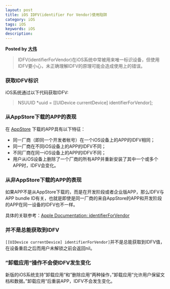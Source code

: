 ```yaml
---  
layout: post  
title: iOS IDFV(identifier For Vendor)使用陷阱  
category: iOS  
tags: iOS  
keywords: iOS  
description: 
---  
```


__Posted by [大伟](https://easeapi.com/blog/blog/63-ios-idfv.html)__  

> IDFV(identifierForVendor)在iOS系统中常被用来唯一标识设备，但使用IDFV要小心，未正确理解IDFV的原理可能会造成使用上的错误。

### 获取IDFV标识

iOS系统通过以下代码获取IDFV:

> NSUUID \*uuid = \[\[UIDevice currentDevice\] identifierForVendor\];

### 从AppStore下载的APP的表现

在 [AppStore](https://easeapi.com/blog/blog/11.html) 下载的APP具有以下特征：

*   同一厂商（即同一个开发者帐号）在一个iOS设备上的APP的IDFV相同；
*   同一厂商在不同iOS设备上的APP的IDFV不同；
*   不同厂商在同一iOS设备上的APP的IDFV不同；
*   用户从iOS设备上删除了一个厂商的所有APP并重新安装了其中一个或多个APP时，IDFV会变化。

### 从非AppStore下载的APP的表现

如果APP不是从AppStore下载的，而是在开发阶段或者企业版APP，那么IDFV与APP bundle ID有关，也就是即使是同一厂商的来自AppStore的APP和开发阶段的APP在同一设备的IDFV也不一样。

具体的关联参考：[Apple Documentation: identifierForVendor](https://developer.apple.com/documentation/uikit/uidevice/1620059-identifierforvendor)

### 并不是总能获取到IDFV

`[[UIDevice currentDevice] identifierForVendor]`并不是总能获取到IDFV值，在设备重启之后而用户未解锁之前会返回nil。

### ”卸载应用“操作不会使IDFV发生变化

新版的iOS系统支持”卸载应用“和”删除应用“两种操作，”卸载应用“允许用户保留文档和数据。”卸载应用“后重装APP，IDFV不会发生变化。